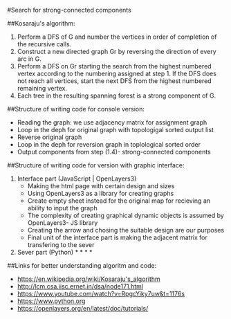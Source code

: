 #Search for strong-connected components

##Kosaraju's algorithm:
1. Perform a DFS of G and number the vertices in order of completion of the recursive calls.
2. Construct a new directed graph Gr by reversing the direction of every arc in G.
3. Perform a DFS on Gr starting the search from the highest numbered vertex according to the numbering assigned at step 1. If the DFS does not reach all vertices, start the next DFS from the highest numbered remaining vertex.
4. Each tree in the resulting spanning forest is a strong component of G.

##Structure of writing code for console version:
 * Reading the graph: we use adjacency matrix for assignment graph  
 * Loop in the deph for original graph with topologigal sorted output list
 * Reverse original graph
 * Loop in the deph for reversion graph in toplological sorted order
 * Output components from step (1.4)- strong-connected components  

##Structure of writing code for version with graphic interface:
 1. Interface part (JavaScript | OpenLayers3)
    * Making the html page with certain design and sizes
    * Using OpenLayers3 as a library for creating graphs 
    * Create empty sheet instead for the original map for recieving an ability to input the graph  
    * The complexity of creating graphical dynamic objects is assumed by OpenLayers3- JS library 
    * Creating the arrow and chosing the suitable design are our purposes 
    * Final unit of the interface part is making the adjacent matrix for transfering to the sever
 2. Sever part (Python) 
    *
    *
    *
    *
    
##Links for better understanding algoritm and code:
  * https://en.wikipedia.org/wiki/Kosaraju's_algorithm
  * http://lcm.csa.iisc.ernet.in/dsa/node171.html
  * https://www.youtube.com/watch?v=RpgcYiky7uw&t=1176s
  * https://www.python.org
  * https://openlayers.org/en/latest/doc/tutorials/
